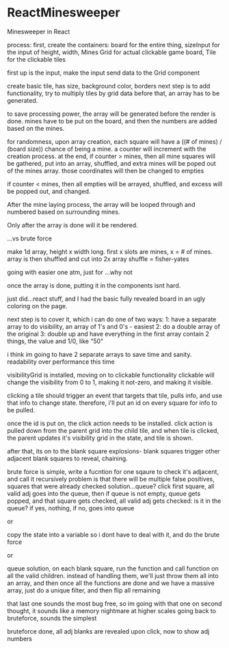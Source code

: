 # ReactMinesweeper
Minesweeper in React

process:
first, create the containers:
board for the entire thing,
sizeInput for the input of height, width, Mines
Grid for actual clickable game board,
Tile for the clickable tiles

first up is the input, make the input send data to the Grid component


create basic tile, has size, background color, borders
next step is to add functionality, try to multiply tiles by grid data
before that, an array has to be generated.

to save processing power, the array will be generated before the render is done.
mines have to be put on the board, and then the numbers are added based on the mines.

for randomness, upon array creation, each square will have a  ((# of mines) / (board size)) chance of being a mine.
a counter will increment with the creation process.
at the end, if counter >  mines, then all mine squares will be gathered, put into an array, shuffled, and extra mines will be poped out of the mines array. those coordinates will then be changed to empties

if counter < mines, then all empties will be arrayed, shuffled, and excess will be popped out, and changed.

After the mine laying process, the array will be looped through and numbered based on surrounding mines.

Only after the array is done will it be rendered.

...vs brute force

make 1d array, height x width long. first x slots are mines, x =  # of mines. array is then shuffled and cut into 2x array
shuffle = fisher-yates

going with easier one atm, just for ...why not

once the array is done, putting it in the components isnt hard.

just did...react stuff, and I had the basic fully revealed board in an ugly coloring on the page.

next step is to cover it, which i can do one of two ways:
1: have a separate array to do visibility, an array of 1's and 0's -  easiest
2: do a double array of the original
3: double up and have everything in the first array contain 2 things, the value and 1/0, like "50"

i think im going to have 2 separate arrays to save time and sanity. readability over performance this time

visibilityGrid is installed, moving on to clickable functionality
clickable will change the visibility from 0 to 1, making it not-zero, and making it visible.

clicking a tile should trigger an event that targets that tile, pulls info, and use that info to change state. therefore, i'll put an id on every square for info to be pulled.

once the id is put on, the click action needs to be installed.
click action is pulled down from the parent grid into the child tile, and when tile is clicked,
the parent updates it's visibility grid in the state, and tile is shown.

after that, its on to the blank square explosions- blank squares trigger other adjacent
blank squares to reveal, chaining.

brute force is simple, write a fucntion for one sqaure to check it's adjacent, and call it recursively
problem is that there will be multiple false positives, squares that were already checked
solution...queue?
click first square, all valid adj goes into the queue, then if queue is not empty, queue gets popped, and that square
gets checked, all valid adj gets checked: is it in the queue? if yes, nothing, if no, goes into queue

or

copy the state into a variable so i dont have to deal with it, and do the brute force

or

queue solution, on each blank square, run the function and call function on all the valid children. instead of handling them, we'll just throw them all into an array, and then once all the functions are done and we have a massive array, just do a unique filter, and then flip all remaining

that last one sounds the most bug free, so im going with that one
on second thought, it sounds like a memory nightmare at higher scales
going back to bruteforce, sounds the simplest

bruteforce done, all adj blanks are revealed upon click, now to show adj numbers
